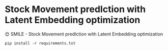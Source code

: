 # Stock Movement predIction with Latent Embedding optimization

😊 SMILE - Stock Movement predIction with Latent Embedding optimization

```
pip install -r requirements.txt
```
